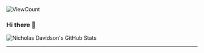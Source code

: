 ![ViewCount](https://views.whatilearened.today/views/github/ndavidson19/ndavidson19.svg?cache=remove)
### Hi there 👋

<!--
**ndavidson19/ndavidson19** is a ✨ _special_ ✨ repository because its `README.md` (this file) appears on your GitHub profile.

Here are some ideas to get you started:

- 🔭 I’m currently working on ...
- 🌱 I’m currently learning ...
- 👯 I’m looking to collaborate on ...
- 🤔 I’m looking for help with ...
- 💬 Ask me about ...
- 📫 How to reach me: ...
- 😄 Pronouns: ...
- ⚡ Fun fact: ...
-->



   
![Nicholas Davidson's GitHub Stats](https://github-readme-stats.vercel.app/api?username=ndavidson19&hide=["stars"]&show_icons=true)

-------

